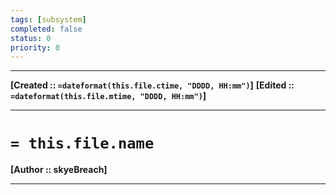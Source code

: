 ```yaml
---
tags: [subsystem]
completed: false
status: 0
priority: 0
---
```

----
**[Created  :: `=dateformat(this.file.ctime, "DDDD, HH:mm")`]**
**[Edited    :: `=dateformat(this.file.mtime, "DDDD, HH:mm")`]**

----
# `= this.file.name` 
**[Author   :: skyeBreach]**

----
